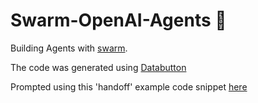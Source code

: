 # Swarm-OpenAI-Agents 🐝
Building Agents with [swarm](https://github.com/openai/swarm).

The code was generated using [Databutton](https://databutton.com) 

Prompted using this 'handoff' example code snippet [here](https://github.com/openai/swarm/blob/main/examples/basic/agent_handoff.py)

